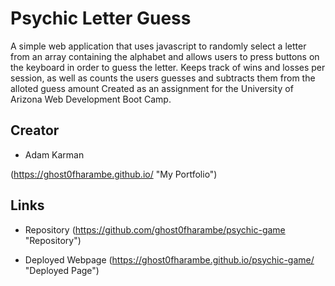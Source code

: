 # Psychic Letter Guess

A simple web application that uses javascript to randomly select a letter from an array containing the alphabet and allows users to press buttons on the keyboard in order to guess the letter. Keeps track of wins and losses per session, as well as counts the users guesses and subtracts them from the alloted guess amount
Created as an assignment for the University of Arizona Web Development Boot Camp.

## Creator

* Adam Karman

(https://ghost0fharambe.github.io/ "My Portfolio")

## Links

* Repository (https://github.com/ghost0fharambe/psychic-game "Repository")

* Deployed Webpage (https://ghost0fharambe.github.io/psychic-game/ "Deployed Page")